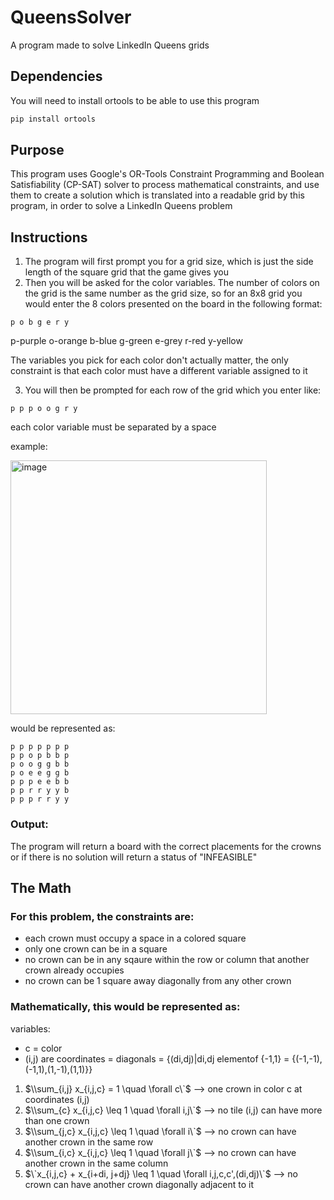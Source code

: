 # QueensSolver
A program made to solve LinkedIn Queens grids

## Dependencies
You will need to install ortools to be able to use this program
```powershell
pip install ortools
```

## Purpose
This program uses Google's OR-Tools Constraint Programming and Boolean Satisfiability (CP-SAT) solver to process mathematical constraints, and use them to create a solution which is translated into a readable grid by this program, in order to solve a LinkedIn Queens problem

## Instructions

1) The program will first prompt you for a grid size, which is just the side length of the square grid that the game gives you
2) Then you will be asked for the color variables. The number of colors on the grid is the same number as the grid size, so for an 8x8 grid you would enter the 8 colors presented on the board in the following format:
```
p o b g e r y
```
p-purple
o-orange
b-blue
g-green
e-grey
r-red
y-yellow

The variables you pick for each color don't actually matter, the only constraint is that each color must have a different variable assigned to it

3) You will then be prompted for each row of the grid which you enter like:
```
p p p o o g r y
```
each color variable must be separated by a space

example:


<img width="410" height="406" alt="image" src="https://github.com/user-attachments/assets/7d494f9d-4da3-4a0e-b258-6e52ecda85ba" />




would be represented as:
```
p p p p p p p
p p o p b b p
p o o g g b b
p o e e g g b
p p p e e b b
p p r r y y b
p p p r r y y
```

### Output:
The program will return a board with the correct placements for the crowns or if there is no solution will return a status of "INFEASIBLE"

## The Math
### For this problem, the constraints are:
- each crown must occupy a space in a colored square
- only one crown can be in a square
- no crown can be in any sqaure within the row or column that another crown already occupies
- no crown can be 1 square away diagonally from any other crown

### Mathematically, this would be represented as:
variables:
- c = color
- (i,j) are coordinates
= diagonals = {(di,dj)|di,dj elementof {-1,1} = {(-1,-1),(-1,1),(1,-1),(1,1)}}

1) $\\sum_{i,j} x_{i,j,c} = 1 \quad \forall c\`$ --> one crown in color c at coordinates (i,j)
2) $\\sum_{c} x_{i,j,c} \leq 1 \quad \forall i,j\`$ --> no tile (i,j) can have more than one crown
3) $\\sum_{j,c} x_{i,j,c} \leq 1 \quad \forall i\`$ --> no crown can have another crown in the same row
4) $\\sum_{i,c} x_{i,j,c} \leq 1 \quad \forall j\`$ --> no crown can have another crown in the same column
5) $\`x_{i,j,c} + x_{i+di, j+dj} \leq 1 \quad \forall i,j,c,c',(di,dj)\`$ --> no crown can have another crown diagonally adjacent to it
